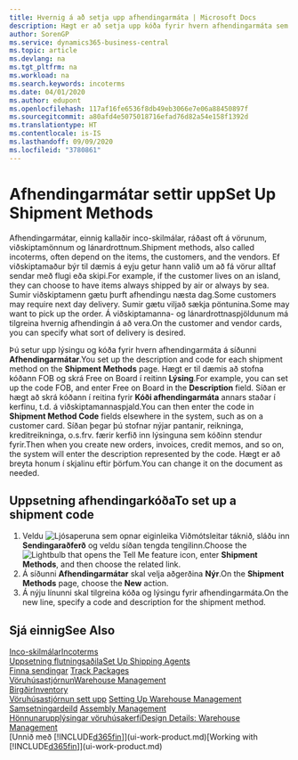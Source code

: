 ```yaml
---
title: Hvernig á að setja upp afhendingarmáta | Microsoft Docs
description: Hægt er að setja upp kóða fyrir hvern afhendingarmáta sem boðið er upp á og slá inn upplýsingar um þá.
author: SorenGP
ms.service: dynamics365-business-central
ms.topic: article
ms.devlang: na
ms.tgt_pltfrm: na
ms.workload: na
ms.search.keywords: incoterms
ms.date: 04/01/2020
ms.author: edupont
ms.openlocfilehash: 117af16fe6536f8db49eb3066e7e06a88450897f
ms.sourcegitcommit: a80afd4e5075018716efad76d82a54e158f1392d
ms.translationtype: HT
ms.contentlocale: is-IS
ms.lasthandoff: 09/09/2020
ms.locfileid: "3780861"
---
```

# <a name="set-up-shipment-methods"></a><span data-ttu-id="50e06-103">Afhendingarmátar settir upp</span><span class="sxs-lookup"><span data-stu-id="50e06-103">Set Up Shipment Methods</span></span>
<span data-ttu-id="50e06-104">Afhendingarmátar, einnig kallaðir inco-skilmálar, ráðast oft á vörunum, viðskiptamönnum og lánardrottnum.</span><span class="sxs-lookup"><span data-stu-id="50e06-104">Shipment methods, also called incoterms, often depend on the items, the customers, and the vendors.</span></span> <span data-ttu-id="50e06-105">Ef viðskiptamaður býr til dæmis á eyju getur hann valið um að fá vörur alltaf sendar með flugi eða skipi.</span><span class="sxs-lookup"><span data-stu-id="50e06-105">For example, if the customer lives on an island, they can choose to have items always shipped by air or always by sea.</span></span> <span data-ttu-id="50e06-106">Sumir viðskiptamenn gætu þurft afhendingu næsta dag.</span><span class="sxs-lookup"><span data-stu-id="50e06-106">Some customers may require next day delivery.</span></span> <span data-ttu-id="50e06-107">Sumir gætu viljað sækja pöntunina.</span><span class="sxs-lookup"><span data-stu-id="50e06-107">Some may want to pick up the order.</span></span> <span data-ttu-id="50e06-108">Á viðskiptamanna- og lánardrottnaspjöldunum má tilgreina hvernig afhendingin á að vera.</span><span class="sxs-lookup"><span data-stu-id="50e06-108">On the customer and vendor cards, you can specify what sort of delivery is desired.</span></span>

<span data-ttu-id="50e06-109">Þú setur upp lýsingu og kóða fyrir hvern afhendingarmáta á síðunni **Afhendingarmátar**.</span><span class="sxs-lookup"><span data-stu-id="50e06-109">You set up the description and code for each shipment method on the **Shipment Methods** page.</span></span> <span data-ttu-id="50e06-110">Hægt er til dæmis að stofna kóðann FOB og skrá Free on Board í reitinn **Lýsing**.</span><span class="sxs-lookup"><span data-stu-id="50e06-110">For example, you can set up the code FOB, and enter Free on Board in the **Description** field.</span></span> <span data-ttu-id="50e06-111">Síðan er hægt að skrá kóðann í reitina fyrir **Kóði afhendingarmáta** annars staðar í kerfinu, t.d. á viðskiptamannaspjald.</span><span class="sxs-lookup"><span data-stu-id="50e06-111">You can then enter the code in **Shipment Method Code** fields elsewhere in the system, such as on a customer card.</span></span> <span data-ttu-id="50e06-112">Síðan þegar þú stofnar nýjar pantanir, reikninga, kreditreikninga, o.s.frv. færir kerfið inn lýsinguna sem kóðinn stendur fyrir.</span><span class="sxs-lookup"><span data-stu-id="50e06-112">Then when you create new orders, invoices, credit memos, and so on, the system will enter the description represented by the code.</span></span> <span data-ttu-id="50e06-113">Hægt er að breyta honum í skjalinu eftir þörfum.</span><span class="sxs-lookup"><span data-stu-id="50e06-113">You can change it on the document as needed.</span></span>

## <a name="to-set-up-a-shipment-code"></a><span data-ttu-id="50e06-114">Uppsetning afhendingarkóða</span><span class="sxs-lookup"><span data-stu-id="50e06-114">To set up a shipment code</span></span>
1. <span data-ttu-id="50e06-115">Veldu ![Ljósaperuna sem opnar eiginleika Viðmótsleitar](media/ui-search/search_small.png "Segðu mér hvað þú vilt gera") táknið, sláðu inn **Sendingaraðferð** og veldu síðan tengda tengilinn.</span><span class="sxs-lookup"><span data-stu-id="50e06-115">Choose the ![Lightbulb that opens the Tell Me feature](media/ui-search/search_small.png "Tell me what you want to do") icon, enter **Shipment Methods**, and then choose the related link.</span></span>
2. <span data-ttu-id="50e06-116">Á síðunni **Afhendingarmátar** skal velja aðgerðina **Nýr**.</span><span class="sxs-lookup"><span data-stu-id="50e06-116">On the **Shipment Methods** page, choose the **New** action.</span></span>
3. <span data-ttu-id="50e06-117">Á nýju línunni skal tilgreina kóða og lýsingu fyrir afhendingarmáta.</span><span class="sxs-lookup"><span data-stu-id="50e06-117">On the new line, specify a code and description for the shipment method.</span></span>

## <a name="see-also"></a><span data-ttu-id="50e06-118">Sjá einnig</span><span class="sxs-lookup"><span data-stu-id="50e06-118">See Also</span></span>
[<span data-ttu-id="50e06-119">Inco-skilmálar</span><span class="sxs-lookup"><span data-stu-id="50e06-119">Incoterms</span></span>](https://iccwbo.org/resources-for-business/incoterms-rules)  
[<span data-ttu-id="50e06-120">Uppsetning flutningsaðila</span><span class="sxs-lookup"><span data-stu-id="50e06-120">Set Up Shipping Agents</span></span>](sales-how-to-set-up-shipping-agents.md)  
<span data-ttu-id="50e06-121">[Finna sendingar](sales-how-track-packages.md)  </span><span class="sxs-lookup"><span data-stu-id="50e06-121">[Track Packages](sales-how-track-packages.md)  </span></span>  
[<span data-ttu-id="50e06-122">Vöruhúsastjórnun</span><span class="sxs-lookup"><span data-stu-id="50e06-122">Warehouse Management</span></span>](warehouse-manage-warehouse.md)  
[<span data-ttu-id="50e06-123">Birgðir</span><span class="sxs-lookup"><span data-stu-id="50e06-123">Inventory</span></span>](inventory-manage-inventory.md)  
<span data-ttu-id="50e06-124">[Vöruhúsastjórnun sett upp](warehouse-setup-warehouse.md)   </span><span class="sxs-lookup"><span data-stu-id="50e06-124">[Setting Up Warehouse Management](warehouse-setup-warehouse.md)   </span></span>  
<span data-ttu-id="50e06-125">[Samsetningardeild](assembly-assemble-items.md)  </span><span class="sxs-lookup"><span data-stu-id="50e06-125">[Assembly Management](assembly-assemble-items.md)  </span></span>  
[<span data-ttu-id="50e06-126">Hönnunarupplýsingar vöruhúsakerfi</span><span class="sxs-lookup"><span data-stu-id="50e06-126">Design Details: Warehouse Management</span></span>](design-details-warehouse-management.md)  
<span data-ttu-id="50e06-127">[Unnið með [!INCLUDE[d365fin](includes/d365fin_md.md)]](ui-work-product.md)</span><span class="sxs-lookup"><span data-stu-id="50e06-127">[Working with [!INCLUDE[d365fin](includes/d365fin_md.md)]](ui-work-product.md)</span></span>  
